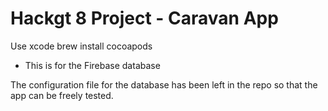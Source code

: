 # Hackgt 8 Project - Caravan App

Use xcode
brew install cocoapods
  - This is for the Firebase database





The configuration file for the database has been left in the repo so that the app can be freely tested.
